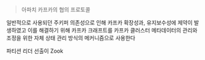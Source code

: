 > 아파치 카프카의 협의 프로토콜 

일반적으로 사용되던 주키퍼 의존성으로 인해 카프카 확장성과, 유지보수성에 제약이 발생하였고
이를 해결하기 위해 카프카 크래프트를 카프카 클러스터 메타데이터의 관리와 조정을 위한 자체 상태 관리 방식의 메커니즘으로 사용한다


파티션 리더 선출이 Zook